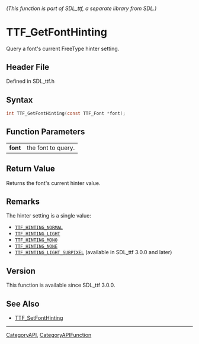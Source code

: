 ###### (This function is part of SDL_ttf, a separate library from SDL.)
# TTF_GetFontHinting

Query a font's current FreeType hinter setting.

## Header File

Defined in SDL_ttf.h

## Syntax

```c
int TTF_GetFontHinting(const TTF_Font *font);

```

## Function Parameters

|              |                    |
| ------------ | ------------------ |
| **font**     | the font to query. |

## Return Value

Returns the font's current hinter value.

## Remarks

The hinter setting is a single value:

- [`TTF_HINTING_NORMAL`](TTF_HINTING_NORMAL)
- [`TTF_HINTING_LIGHT`](TTF_HINTING_LIGHT)
- [`TTF_HINTING_MONO`](TTF_HINTING_MONO)
- [`TTF_HINTING_NONE`](TTF_HINTING_NONE)
- [`TTF_HINTING_LIGHT_SUBPIXEL`](TTF_HINTING_LIGHT_SUBPIXEL) (available in
  SDL_ttf 3.0.0 and later)

## Version

This function is available since SDL_ttf 3.0.0.

## See Also

* [TTF_SetFontHinting](TTF_SetFontHinting)

----
[CategoryAPI](CategoryAPI), [CategoryAPIFunction](CategoryAPIFunction)

